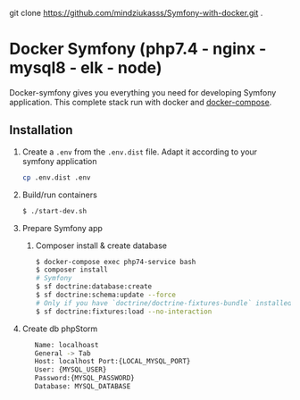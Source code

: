 git clone https://github.com/mindziukasss/Symfony-with-docker.git .

# Docker Symfony (php7.4 - nginx - mysql8 - elk - node)
Docker-symfony gives you everything you need for developing Symfony application.
This complete stack run with docker and [docker-compose](https://docs.docker.com/compose/).

## Installation

1. Create a `.env` from the `.env.dist` file. Adapt it according to your symfony application

    ```bash
    cp .env.dist .env
    ```
2. Build/run containers

    ```bash
    $ ./start-dev.sh
    ```
3. Prepare Symfony app
   1. Composer install & create database

       ```bash
       $ docker-compose exec php74-service bash
       $ composer install
       # Symfony
       $ sf doctrine:database:create
       $ sf doctrine:schema:update --force
       # Only if you have `doctrine/doctrine-fixtures-bundle` installed
       $ sf doctrine:fixtures:load --no-interaction
       ```
4. Create db phpStorm
   ```bash
      Name: localhoast
      General -> Tab
      Host: localhost Port:{LOCAL_MYSQL_PORT}
      User: {MYSQL_USER}
      Password:{MYSQL_PASSWORD}
      Database: MYSQL_DATABASE
   ```
   
